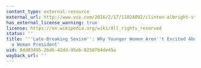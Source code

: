 ```yaml
---
content_type: external-resource
external_url: http://www.vox.com/2016/2/17/11024092/clinton-albright-steinem
has_external_license_warning: true
license: https://en.wikipedia.org/wiki/All_rights_reserved
status: ''
title: '''Late-Breaking Sexism'': Why Younger Women Aren''t Excited About Electing
  a Woman President'
uid: 8dd03495-26d6-42dd-95eb-8250764de45a
wayback_url: ''
---
```

